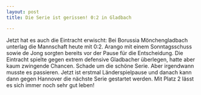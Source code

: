 ```yaml
---
layout: post
title: Die Serie ist gerissen! 0:2 in Gladbach

---
```


Jetzt hat es auch die Eintracht erwischt: Bei Borussia Mönchengladbach unterlag die Mannschaft heute mit 0:2. Arango mit einem Sonntagsschuss sowie de Jong sorgten bereits vor der Pause für die Entscheidung. Die Eintracht spielte gegen extrem defensive Gladbacher überlegen, hatte aber kaum zwingende Chancen. Schade um die schöne Serie. Aber irgendwann musste es passieren. Jetzt ist erstmal Länderspielpause und danach kann dann gegen Hannover die nächste Serie gestartet werden. Mit Platz 2 lässt es sich immer noch sehr gut leben!


